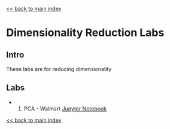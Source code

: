 [<< back to main index](../README.md)

# Dimensionality Reduction Labs

## Intro

These labs are for reducing dimensionality


## Labs

 * 1. PCA - Walmart [Jupyter Notebook](1-pca-walmart.ipynb)

[<< back to main index](../README.md)
